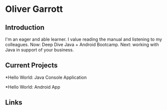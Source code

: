 # Oliver Garrott

## Introduction

I'm an eager and able learner. I value reading the manual and listening to my colleagues. Now: Deep Dive Java + Android Bootcamp. Next: working with Java in support of your business.

## Current Projects

*Hello World: Java Console Application

*Hello World: Android App

## Links
